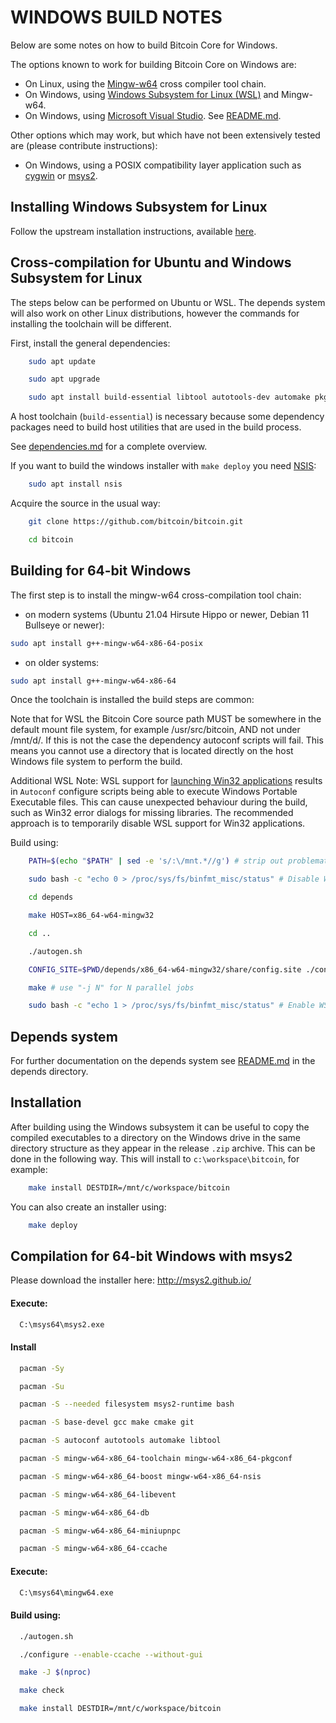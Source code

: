WINDOWS BUILD NOTES
====================

Below are some notes on how to build Bitcoin Core for Windows.

The options known to work for building Bitcoin Core on Windows are:

* On Linux, using the [Mingw-w64](https://www.mingw-w64.org/) cross compiler tool chain.
* On Windows, using [Windows Subsystem for Linux (WSL)](https://docs.microsoft.com/windows/wsl/about) and Mingw-w64.
* On Windows, using [Microsoft Visual Studio](https://www.visualstudio.com). See [README.md](/build_msvc/README.md).

Other options which may work, but which have not been extensively tested are (please contribute instructions):

* On Windows, using a POSIX compatibility layer application such as [cygwin](https://www.cygwin.com/) or [msys2](https://www.msys2.org/).

Installing Windows Subsystem for Linux
---------------------------------------

Follow the upstream installation instructions, available [here](https://docs.microsoft.com/windows/wsl/install-win10).

Cross-compilation for Ubuntu and Windows Subsystem for Linux
------------------------------------------------------------

The steps below can be performed on Ubuntu or WSL. The depends system
will also work on other Linux distributions, however the commands for
installing the toolchain will be different.

First, install the general dependencies:

```sh
    sudo apt update
```

```sh
    sudo apt upgrade
```

```sh
    sudo apt install build-essential libtool autotools-dev automake pkg-config bsdmainutils curl git
```

A host toolchain (`build-essential`) is necessary because some dependency
packages need to build host utilities that are used in the build process.

See [dependencies.md](dependencies.md) for a complete overview.

If you want to build the windows installer with `make deploy` you need [NSIS](https://nsis.sourceforge.io/Main_Page):

```sh
    sudo apt install nsis
```

Acquire the source in the usual way:

```sh
    git clone https://github.com/bitcoin/bitcoin.git
```

```sh
    cd bitcoin
```

## Building for 64-bit Windows

The first step is to install the mingw-w64 cross-compilation tool chain:
  - on modern systems (Ubuntu 21.04 Hirsute Hippo or newer, Debian 11 Bullseye or newer):

```sh
sudo apt install g++-mingw-w64-x86-64-posix
```

  - on older systems:

```sh
sudo apt install g++-mingw-w64-x86-64
```

Once the toolchain is installed the build steps are common:

Note that for WSL the Bitcoin Core source path MUST be somewhere in the default mount file system, for
example /usr/src/bitcoin, AND not under /mnt/d/. If this is not the case the dependency autoconf scripts will fail.
This means you cannot use a directory that is located directly on the host Windows file system to perform the build.

Additional WSL Note: WSL support for [launching Win32 applications](https://docs.microsoft.com/en-us/archive/blogs/wsl/windows-and-ubuntu-interoperability#launching-win32-applications-from-within-wsl)
results in `Autoconf` configure scripts being able to execute Windows Portable Executable files. This can cause
unexpected behaviour during the build, such as Win32 error dialogs for missing libraries. The recommended approach
is to temporarily disable WSL support for Win32 applications.

Build using:

```sh
    PATH=$(echo "$PATH" | sed -e 's/:\/mnt.*//g') # strip out problematic Windows %PATH% imported var
```

```sh
    sudo bash -c "echo 0 > /proc/sys/fs/binfmt_misc/status" # Disable WSL support for Win32 applications.
```

```sh
    cd depends
```

```sh
    make HOST=x86_64-w64-mingw32
```

```sh
    cd ..
```

```sh
    ./autogen.sh
```

```sh
    CONFIG_SITE=$PWD/depends/x86_64-w64-mingw32/share/config.site ./configure --prefix=/
```

```sh
    make # use "-j N" for N parallel jobs
```

```sh
    sudo bash -c "echo 1 > /proc/sys/fs/binfmt_misc/status" # Enable WSL support for Win32 applications.
```

## Depends system

For further documentation on the depends system see [README.md](../depends/README.md) in the depends directory.

Installation
-------------

After building using the Windows subsystem it can be useful to copy the compiled
executables to a directory on the Windows drive in the same directory structure
as they appear in the release `.zip` archive. This can be done in the following
way. This will install to `c:\workspace\bitcoin`, for example:

```sh
    make install DESTDIR=/mnt/c/workspace/bitcoin
```

You can also create an installer using:

```sh
    make deploy
```

Compilation for 64-bit Windows with msys2
------------------------------------------------------------

Please download the installer here: http://msys2.github.io/

#### Execute:
```sh
  C:\msys64\msys2.exe
```

#### Install
```sh
  pacman -Sy
```

```sh
  pacman -Su
```

```sh
  pacman -S --needed filesystem msys2-runtime bash
```

```sh
  pacman -S base-devel gcc make cmake git
```

```sh
  pacman -S autoconf autotools automake libtool
```

```sh
  pacman -S mingw-w64-x86_64-toolchain mingw-w64-x86_64-pkgconf
```

```sh
  pacman -S mingw-w64-x86_64-boost mingw-w64-x86_64-nsis
```

```sh
  pacman -S mingw-w64-x86_64-libevent
```

```sh
  pacman -S mingw-w64-x86_64-db
```

```sh
  pacman -S mingw-w64-x86_64-miniupnpc
```

```sh
  pacman -S mingw-w64-x86_64-ccache
```

#### Execute:
```sh
  C:\msys64\mingw64.exe
```

#### Build using:
```sh
  ./autogen.sh
```

```sh
  ./configure --enable-ccache --without-gui
```

```sh
  make -J $(nproc)
```

```sh
  make check
```

```sh
  make install DESTDIR=/mnt/c/workspace/bitcoin
```
